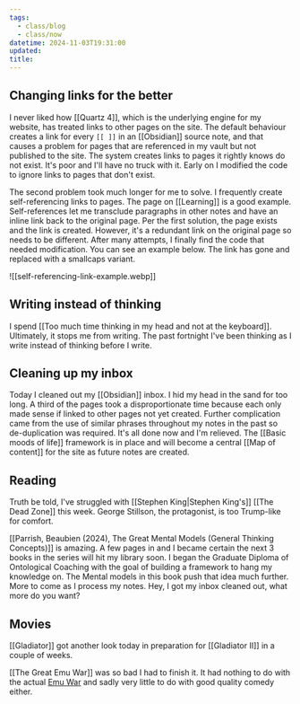 ```yaml
---
tags:
  - class/blog
  - class/now
datetime: 2024-11-03T19:31:00
updated: 
title:
---
```

## Changing links for the better
I never liked how [[Quartz 4]], which is the underlying engine for my website, has treated links to other pages on the site. The default behaviour creates a link for every `[[ ]]` in an [[Obsidian]] source note, and that causes a problem for pages that are referenced in my vault but not published to the site. The system creates links to pages it rightly knows do not exist. It's poor and I'll have no truck with it. Early on I modified the code to ignore links to pages that don't exist. 

The second problem took much longer for me to solve. I frequently create self-referencing links to pages. The page on [[Learning]] is a good example. Self-references let me transclude paragraphs in other notes and have an inline link back to the original page. Per the first solution, the page exists and the link is created. However, it's a redundant link on the original page so needs to be different. After many attempts, I finally find the code that needed modification. You can see an example below. The link has gone and replaced with a smallcaps variant.

![[self-referencing-link-example.webp]]
## Writing instead of thinking
I spend [[Too much time thinking in my head and not at the keyboard]]. Ultimately, it stops me from writing. The past fortnight I've been thinking as I write instead of thinking before I write. 
## Cleaning up my inbox
Today I cleaned out my [[Obsidian]] inbox. I hid my head in the sand for too long. A third of the pages took a disproportionate time because each only made sense if linked to other pages not yet created. Further complication came from the use of similar phrases throughout my notes in the past so de-duplication was required. It's all done now and I'm relieved. The [[Basic moods of life]] framework is in place and will become a central [[Map of content]] for the site as future notes are created.
## Reading
Truth be told, I've struggled with [[Stephen King|Stephen King's]] [[The Dead Zone]] this week. George Stillson, the protagonist, is too Trump-like for comfort.

[[Parrish, Beaubien (2024), The Great Mental Models (General Thinking Concepts)]] is amazing. A few pages in and I became certain the next 3 books in the series will hit my library soon. I began the Graduate Diploma of Ontological Coaching with the goal of building a framework to hang my knowledge on. The Mental models in this book push that idea much further. More to come as I process my notes. Hey, I got my inbox cleaned out, what more do you want?
## Movies
[[Gladiator]] got another look today in preparation for [[Gladiator II]] in a couple of weeks.

[[The Great Emu War]] was so bad I had to finish it. It had nothing to do with the actual [Emu War](https://en.wikipedia.org/wiki/Emu_War) and sadly very little to do with good quality comedy either.